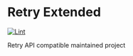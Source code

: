 # Retry Extended
[![Lint](https://github.com/strollby/retry-extended/actions/workflows/lint.yml/badge.svg?branch=main)](https://github.com/strollby/retry-extended/actions/workflows/lint.yml)


Retry API compatible maintained project
